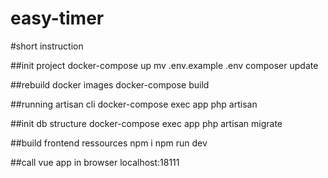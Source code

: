 # easy-timer

#short instruction

##init project
docker-compose up
mv .env.example .env
composer update

##rebuild docker images
docker-compose build

##running artisan cli
docker-compose exec app php artisan

##init db structure
docker-compose exec app php artisan migrate

##build frontend ressources
npm i
npm run dev

##call vue app in browser
localhost:18111
